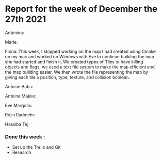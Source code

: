 #  Report for the week of December the 27th 2021



Antonina: 


Marie: 


Fiona: This week, I stopped working on the map I had created using Cmake on my mac and worked on Windows with Eve to continue building the map she had started and finish it. We created types of Tiles to have killing objects and flags, we used a text file system to make the map efficient and the map building easier. We then wrote the file representing the map by giving each tile a position, type, texture, and collision boolean.



Antoine Babu:



Antoine Majoie:



Eve Margolis: 




Rojin Radmehr:



Hassiba Tej:


### Done this week :
- Set up the Trello and Git
- Research

  


